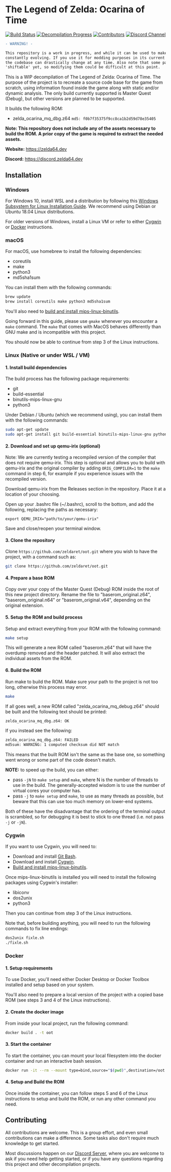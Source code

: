 # The Legend of Zelda: Ocarina of Time

[![Build Status][jenkins-badge]][jenkins] [![Decompilation Progress][progress-badge]][progress] [![Contributors][contributors-badge]][contributors] [![Discord Channel][discord-badge]][discord]

[jenkins]: https://jenkins.deco.mp/job/OOT/job/master
[jenkins-badge]: https://img.shields.io/jenkins/build?jobUrl=https%3A%2F%2Fjenkins.deco.mp%2Fjob%2FOOT%2Fjob%2Fmaster

[progress]: https://zelda64.dev/progress.html
[progress-badge]: https://img.shields.io/endpoint?url=https://zelda64.dev/reports/progress_shield.json

[contributors]: https://github.com/zeldaret/oot/graphs/contributors
[contributors-badge]: https://img.shields.io/github/contributors/zeldaret/oot

[discord]: https://discord.zelda64.dev
[discord-badge]: https://img.shields.io/discord/688807550715560050?color=%237289DA&logo=discord&logoColor=%23FFFFFF

```diff
- WARNING! -

This repository is a work in progress, and while it can be used to make certain changes, it's still
constantly evolving. If you use it for modding purposes in its current state, please be aware that
the codebase can drastically change at any time. Also note that some parts of the ROM may not be
'shiftable' yet, so modifying them could be difficult at this point.
```

This is a WIP decompilation of The Legend of Zelda: Ocarina of Time.
The purpose of the project is to recreate a source code base for the game from scratch, using information found inside the game along with static and/or dynamic analysis.
The only build currently supported is Master Quest (Debug), but other versions are planned to be supported.

It builds the following ROM:

* zelda_ocarina_mq_dbg.z64 `md5: f0b7f35375f9cc8ca1b2d59d78e35405`

**Note: This repository does not include any of the assets necessary to build the ROM. A prior copy of the game is required to extract the needed assets.**

**Website:** <https://zelda64.dev>

**Discord:** <https://discord.zelda64.dev>

## Installation

### Windows

For Windows 10, install WSL and a distribution by following this
[Windows Subsystem for Linux Installation Guide](https://docs.microsoft.com/en-us/windows/wsl/install-win10).
We recommend using Debian or Ubuntu 18.04 Linux distributions.

For older versions of Windows, install a Linux VM or refer to either [Cygwin](#Cygwin) or [Docker](#Docker) instructions.

### macOS

For macOS, use homebrew to install the following dependencies:

* coreutils
* make
* python3
* md5sha1sum

You can install them with the following commands:

```bash
brew update
brew install coreutils make python3 md5sha1sum
```

You'll also need to [build and install mips-linux-binutils](docs/BUILDING_BINUTILS_MACOS.md).

Going forward in this guide, please use `gmake` whenever you encounter a `make` command.
The `make` that comes with MacOS behaves differently than GNU make and is incompatible with this project.

You should now be able to continue from step 3 of the Linux instructions.

### Linux (Native or under WSL / VM)

#### 1. Install build dependencies

The build process has the following package requirements:

* git
* build-essential
* binutils-mips-linux-gnu
* python3

Under Debian / Ubuntu (which we recommend using), you can install them with the following commands:

```bash
sudo apt-get update
sudo apt-get install git build-essential binutils-mips-linux-gnu python3
```

#### 2. Download and set up qemu-irix (optional)

Note: We are currently testing a recompiled version of the compiler that does not require qemu-irix.
This step is optional and allows you to build with qemu-irix and the original compiler by adding `ORIG_COMPILER=1` to the `make` command in step 6, for example if you experience issues with the recompiled version.

Download qemu-irix from the Releases section in the repository. Place it at a location of your choosing.

Open up your .bashrc file (~/.bashrc), scroll to the bottom, and add the following, replacing the paths as necessary:

```text
export QEMU_IRIX="path/to/your/qemu-irix"
```

Save and close/reopen your terminal window.

#### 3. Clone the repository

Clone `https://github.com/zeldaret/oot.git` where you wish to have the project, with a command such as:

```bash
git clone https://github.com/zeldaret/oot.git
```

#### 4. Prepare a base ROM

Copy over your copy of the Master Quest (Debug) ROM inside the root of this new project directory.
Rename the file to "baserom_original.z64", "baserom_original.n64" or "baserom_original.v64", depending on the original extension.

#### 5. Setup the ROM and build process

Setup and extract everything from your ROM with the following command:

```bash
make setup
```

This will generate a new ROM called "baserom.z64" that will have the overdump removed and the header patched.
It will also extract the individual assets from the ROM.

#### 6. Build the ROM

Run make to build the ROM.
Make sure your path to the project is not too long, otherwise this process may error.

```bash
make
```

If all goes well, a new ROM called "zelda_ocarina_mq_debug.z64" should be built and the following text should be printed:

```bash
zelda_ocarina_mq_dbg.z64: OK
```

If you instead see the following:

```bash
zelda_ocarina_mq_dbg.z64: FAILED
md5sum: WARNING: 1 computed checksum did NOT match
```

This means that the built ROM isn't the same as the base one, so something went wrong or some part of the code doesn't match.

**NOTE:** to speed up the build, you can either:
* pass `-jN` to `make setup` and `make`, where N is the number of threads to use in the build. The generally-accepted wisdom is to use the number of virtual cores your computer has.
* pass `-j` to `make setup` and `make`, to use as many threads as possible, but beware that this can use too much memory on lower-end systems.

Both of these have the disadvantage that the ordering of the terminal output is scrambled, so for debugging it is best to stick to one thread (i.e. not pass `-j` or `-jN`).


### Cygwin

If you want to use Cygwin, you will need to:

* Download and install [Git Bash](https://git-scm.com/download/win).
* Download and install [Cygwin](https://cygwin.com).
* [Build and install mips-linux-binutils](docs/BUILDING_BINUTILS_CYGWIN.md).

Once mips-linux-binutils is installed you will need to install the following packages using Cygwin's installer:

* libiconv
* dos2unix
* python3

Then you can continue from step 3 of the Linux instructions.

Note that, before building anything, you will need to run the following commands to fix line endings:

```bash
dos2unix fixle.sh
./fixle.sh
```

### Docker

#### 1. Setup requirements

To use Docker, you'll need either Docker Desktop or Docker Toolbox installed and setup based on your system.

You'll also need to prepare a local version of the project with a copied base ROM (see steps 3 and 4 of the Linux instructions).

#### 2. Create the docker image

From inside your local project, run the following command:

```bash
docker build . -t oot
```

#### 3. Start the container

To start the container, you can mount your local filesystem into the docker container and run an interactive bash session.

```bash
docker run -it --rm --mount type=bind,source="$(pwd)",destination=/oot oot /bin/bash
```

#### 4. Setup and Build the ROM

Once inside the container, you can follow steps 5 and 6 of the Linux instructions to setup and build the ROM, or run any other command you need.

## Contributing

All contributions are welcome. This is a group effort, and even small contributions can make a difference.
Some tasks also don't require much knowledge to get started.

Most discussions happen on our [Discord Server](https://discord.zelda64.dev), where you are welcome to ask if you need help getting started, or if you have any questions regarding this project and other decompilation projects.
